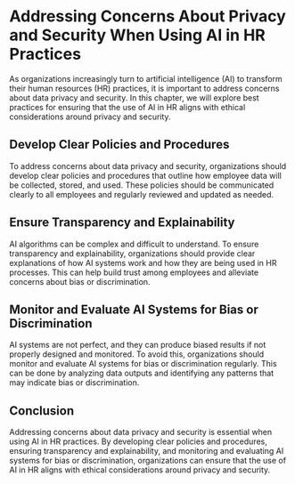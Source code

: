 Addressing Concerns About Privacy and Security When Using AI in HR Practices
===============================================================================================================================================================

As organizations increasingly turn to artificial intelligence (AI) to transform their human resources (HR) practices, it is important to address concerns about data privacy and security. In this chapter, we will explore best practices for ensuring that the use of AI in HR aligns with ethical considerations around privacy and security.

Develop Clear Policies and Procedures
-------------------------------------

To address concerns about data privacy and security, organizations should develop clear policies and procedures that outline how employee data will be collected, stored, and used. These policies should be communicated clearly to all employees and regularly reviewed and updated as needed.

Ensure Transparency and Explainability
--------------------------------------

AI algorithms can be complex and difficult to understand. To ensure transparency and explainability, organizations should provide clear explanations of how AI systems work and how they are being used in HR processes. This can help build trust among employees and alleviate concerns about bias or discrimination.

Monitor and Evaluate AI Systems for Bias or Discrimination
----------------------------------------------------------

AI systems are not perfect, and they can produce biased results if not properly designed and monitored. To avoid this, organizations should monitor and evaluate AI systems for bias or discrimination regularly. This can be done by analyzing data outputs and identifying any patterns that may indicate bias or discrimination.

Conclusion
----------

Addressing concerns about data privacy and security is essential when using AI in HR practices. By developing clear policies and procedures, ensuring transparency and explainability, and monitoring and evaluating AI systems for bias or discrimination, organizations can ensure that the use of AI in HR aligns with ethical considerations around privacy and security.


